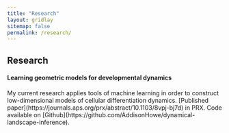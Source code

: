 ```yaml
---
title: "Research"
layout: gridlay
sitemap: false
permalink: /research/
---
```


<style>
img{
  border-radius: 10px;
}
.col-md-3 {
  margin-top:10px;
  margin-bottom:10px;
  padding:0px;
  display:block;
  overflow:hidden;
  text-align:center;
  display: table-cell;
  background: white;
  border-radius: 20px;
  height: auto;
  <!-- border: 1px solid black; -->
}
iframe {
  margin:0;
  padding:0;
  width: 175px;
  display: inline;
  vertical-align: middle;
}
</style>

## Research

<div class="jumbotron">
<div class="row align-items-end">
<div class="col-md-9 col-sm-12">
<h4>Learning geometric models for developmental dynamics</h4>
My current research applies tools of machine learning in order to construct low-dimensional models of cellular differentiation dynamics. [Published paper](https://journals.aps.org/prx/abstract/10.1103/8vpj-bj7d) in PRX. Code available on [Github](https://github.com/AddisonHowe/dynamical-landscape-inference).
</div>
<!-- <div class="col-md-3 col-sm-12" >
  <iframe src="https://addihowe.com/placeholder" height="192px" frameborder="0" allow="autoplay"></iframe>
</div> -->
</div>
</div>

 